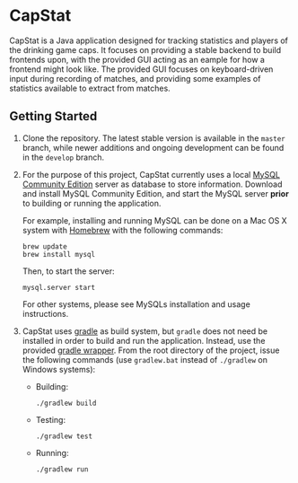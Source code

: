 CapStat
=======

CapStat is a Java application designed for tracking statistics and players of the drinking game caps. It focuses on providing a stable backend to build frontends upon, with the provided GUI acting as an eample for how a frontend might look like. The provided GUI focuses on keyboard-driven input during recording of matches, and providing some examples of statistics available to extract from matches.

## Getting Started
1.  Clone the repository. The latest stable version is available in the `master` branch, while newer additions and ongoing development can be found in the `develop` branch.
2.  For the purpose of this project, CapStat currently uses a local [MySQL Community Edition](https://www.mysql.com/products/community/) server as database to store information. Download and install MySQL Community Edition, and start the MySQL server **prior** to building or running the application.

    For example, installing and running MySQL can be done on a Mac OS X system with [Homebrew](http://brew.sh/) with the following commands:

        brew update
        brew install mysql

    Then, to start the server:

        mysql.server start

    For other systems, please see MySQLs installation and usage instructions.

3.  CapStat uses [gradle](http://gradle.org/) as build system, but `gradle` does not need be installed in order to build and run the application. Instead, use the provided [gradle wrapper](https://docs.gradle.org/current/userguide/gradle_wrapper.html). From the root directory of the project, issue the following commands (use `gradlew.bat` instead of `./gradlew` on Windows systems):

    *   Building:
        
            ./gradlew build
        
    *   Testing:

            ./gradlew test
        
    *   Running:

            ./gradlew run
